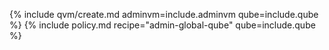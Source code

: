 {% include qvm/create.md adminvm=include.adminvm qube=include.qube %}
{% include policy.md recipe="admin-global-qube" qube=include.qube %}
